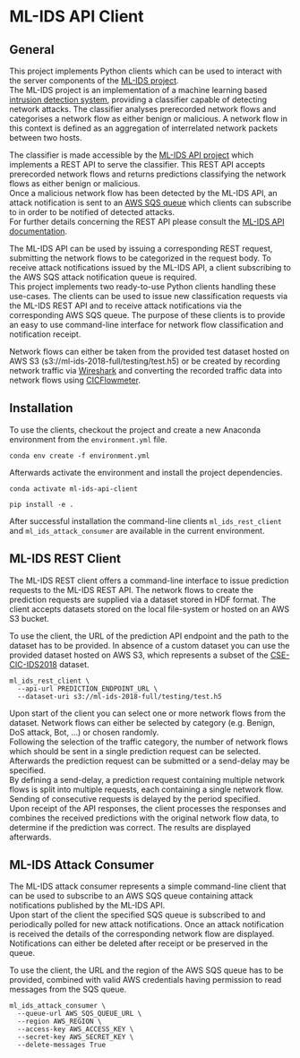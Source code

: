 # ML-IDS API Client

## General

This project implements Python clients which can be used to interact with the server components of the [ML-IDS project](https://github.com/cstub/ml-ids).    
The ML-IDS project is an implementation of a machine learning based [intrusion detection system](https://en.wikipedia.org/wiki/Intrusion_detection_system), providing a classifier capable of detecting network attacks. The classifier analyses prerecorded network flows and categorises a network flow as either benign or malicious. A network flow in this context is defined as an aggregation of interrelated network packets between two hosts.

The classifier is made accessible by the [ML-IDS API project](https://github.com/cstub/ml-ids-api) which implements a REST API to serve the classifier.
This REST API accepts prerecorded network flows and returns predictions classifying the network flows as either benign or malicious.   
Once a malicious network flow has been detected by the ML-IDS API, an attack notification is sent to an [AWS SQS queue](https://aws.amazon.com/sqs/) which clients can subscribe to in order to be notified of detected attacks.    
For further details concerning the REST API please consult the [ML-IDS API documentation](https://github.com/cstub/ml-ids-api).

The ML-IDS API can be used by issuing a corresponding REST request, submitting the  network flows to be categorized in the request body. To receive attack notifications issued by the ML-IDS API, a client subscribing to the AWS SQS attack notification queue is required.    
This project implements two ready-to-use Python clients handling these use-cases. The clients can be used to issue new classification requests via the ML-IDS REST API and to receive attack notifications via the corresponding AWS SQS queue. The purpose of these clients is to provide an easy to use command-line interface for network flow classification and notification receipt.

Network flows can either be taken from the provided test dataset hosted on AWS S3 (s3://ml-ids-2018-full/testing/test.h5) or be created by recording network traffic via [Wireshark](https://www.wireshark.org/) and converting the recorded traffic data into network flows using [CICFlowmeter](http://netflowmeter.ca/).

## Installation

To use the clients, checkout the project and create a new Anaconda environment from the `environment.yml` file.

```
conda env create -f environment.yml
```

Afterwards activate the environment and install the project dependencies.

```
conda activate ml-ids-api-client

pip install -e .
```

After successful installation the command-line clients `ml_ids_rest_client` and `ml_ids_attack_consumer` are available in the current environment.

## ML-IDS REST Client

The ML-IDS REST client offers a command-line interface to issue prediction requests to the ML-IDS REST API. The network flows to create the prediction requests are supplied via a dataset stored in HDF format.
The client accepts datasets stored on the local file-system or hosted on an AWS S3 bucket.   

To use the client, the URL of the prediction API endpoint and the path to the dataset has to be provided. In absence of a custom dataset you can use the provided dataset hosted on AWS S3, which represents a subset of the [CSE-CIC-IDS2018](https://www.unb.ca/cic/datasets/ids-2018.html) dataset.

```
ml_ids_rest_client \
  --api-url PREDICTION_ENDPOINT_URL \
  --dataset-uri s3://ml-ids-2018-full/testing/test.h5
```

Upon start of the client you can select one or more network flows from the dataset. Network flows can either be selected by category (e.g. Benign, DoS attack, Bot, ...) or chosen randomly.    
Following the selection of the traffic category, the number of network flows which should be sent in a single prediction request can be selected. Afterwards the prediction request can be submitted or a send-delay may be specified.        
By defining a send-delay, a prediction request containing multiple network flows is split into multiple requests, each containing a single network flow. Sending of consecutive requests is delayed by the period specified.    
Upon receipt of the API responses, the client processes the responses and combines the received predictions with the original network flow data, to determine if the prediction was correct. The results are displayed afterwards.

## ML-IDS Attack Consumer

The ML-IDS attack consumer represents a simple command-line client that can be used to subscribe to an AWS SQS queue containing attack notifications published by the ML-IDS API.    
Upon start of the client the specified SQS queue is subscribed to and periodically polled for new attack notifications. Once an attack notification is received the details of the corresponding network flow are displayed.    
Notifications can either be deleted after receipt or be preserved in the queue.

To use the client, the URL and the region of the AWS SQS queue has to be provided, combined with valid AWS credentials having permission to read messages from the SQS queue.

```
ml_ids_attack_consumer \
  --queue-url AWS_SQS_QUEUE_URL \
  --region AWS_REGION \
  --access-key AWS_ACCESS_KEY \
  --secret-key AWS_SECRET_KEY \
  --delete-messages True
```
